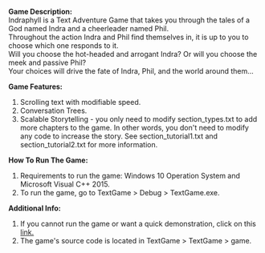 **Game Description:**  
Indraphyll is a Text Adventure Game that takes you through the tales of a God named Indra and a cheerleader named Phil.  
Throughout the action Indra and Phil find themselves in, it is up to you to choose which one responds to it.  
Will you choose the hot-headed and arrogant Indra? Or will you choose the meek and passive Phil?  
Your choices will drive the fate of Indra, Phil, and the world around them...   

**Game Features:**  
1. Scrolling text with modifiable speed.  
2. Conversation Trees.  
3. Scalable Storytelling - you only need to modify section_types.txt to add more chapters to the game. In other words, you don't need to modify any code to increase the story. See section_tutorial1.txt and section_tutorial2.txt for more information.  

**How To Run The Game:**  
1. Requirements to run the game: Windows 10 Operation System and Microsoft Visual C++ 2015.  
2. To run the game, go to TextGame > Debug > TextGame.exe.  

**Additional Info:**  
1. If you cannot run the game or want a quick demonstration, click on this [link.](http://youtu.be/4MKtKoH0iCg?hd=1)  
2. The game's source code is located in TextGame > TextGame > game.
